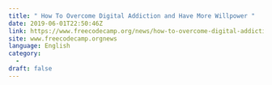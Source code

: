 ```yaml
---
title: " How To Overcome Digital Addiction and Have More Willpower "
date: 2019-06-01T22:50:46Z
link: https://www.freecodecamp.org/news/how-to-overcome-digital-addiction-and-have-more-willpower/?utm_medium=RSS&utm_source=news.12bit.vn
site: www.freecodecamp.orgnews
language: English
category:
  -   
draft: false
---
```

